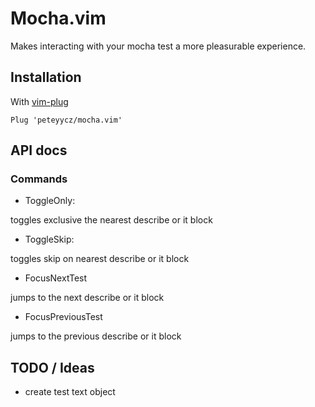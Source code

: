 # Mocha.vim

Makes interacting with your mocha test a more pleasurable experience.

## Installation

With [vim-plug](https://github.com/junegunn/vim-plug)

```vim
Plug 'peteyycz/mocha.vim'
```

## API docs

### Commands

- ToggleOnly:

toggles exclusive the nearest describe or it block

- ToggleSkip:

toggles skip on nearest describe or it block

- FocusNextTest

jumps to the next describe or it block

- FocusPreviousTest

jumps to the previous describe or it block

## TODO / Ideas

- create test text object
